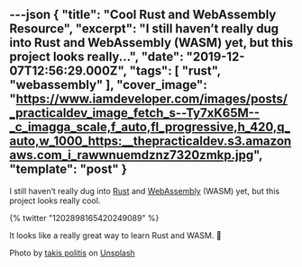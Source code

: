 ---json
{
  "title": "Cool Rust and WebAssembly Resource",
  "excerpt": "I still haven’t really dug into Rust and WebAssembly (WASM) yet, but this project looks really...",
  "date": "2019-12-07T12:56:29.000Z",
  "tags": [
    "rust",
    "webassembly"
  ],
  "cover_image": "https://www.iamdeveloper.com/images/posts/_practicaldev_image_fetch_s--Ty7xK65M--_c_imagga_scale,f_auto,fl_progressive,h_420,q_auto,w_1000_https:__thepracticaldev.s3.amazonaws.com_i_rawwnuemdznz7320zmkp.jpg",
  "template": "post"
}
---
I still haven’t really dug into [Rust](https://www.rust-lang.org) and [WebAssembly](https://webassembly.org) (WASM) yet, but this project looks really cool.

{% twitter "1202898165420249089" %}

It looks like a really great way to learn Rust and WASM. 👏

Photo by [takis politis](https://unsplash.com/@citylop?utm_source=unsplash&utm_medium=referral&utm_content=creditCopyText) on [Unsplash](https://unsplash.com/?utm_source=unsplash&utm_medium=referral&utm_content=creditCopyText)
